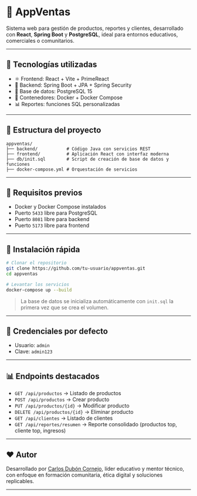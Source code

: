 # 🛒 AppVentas

Sistema web para gestión de productos, reportes y clientes, desarrollado con **React**, **Spring Boot** y **PostgreSQL**, ideal para entornos educativos, comerciales o comunitarios.

---

## 🚀 Tecnologías utilizadas

- ⚛️ Frontend: React + Vite + PrimeReact
- 🔧 Backend: Spring Boot + JPA + Spring Security
- 🐘 Base de datos: PostgreSQL 15
- 🐳 Contenedores: Docker + Docker Compose
- 📊 Reportes: funciones SQL personalizadas

---

## 📁 Estructura del proyecto

```
appventas/
├── backend/           # Código Java con servicios REST
├── frontend/          # Aplicación React con interfaz moderna
├── db/init.sql        # Script de creación de base de datos y funciones
├── docker-compose.yml # Orquestación de servicios
```

---

## 🧰 Requisitos previos

- Docker y Docker Compose instalados
- Puerto `5433` libre para PostgreSQL
- Puerto `8081` libre para backend
- Puerto `5173` libre para frontend

---

## 🐳 Instalación rápida

```bash
# Clonar el repositorio
git clone https://github.com/tu-usuario/appventas.git
cd appventas

# Levantar los servicios
docker-compose up --build
```

> La base de datos se inicializa automáticamente con `init.sql` la primera vez que se crea el volumen.

---

## 🔐 Credenciales por defecto

- Usuario: `admin`
- Clave: `admin123`

---

## 📊 Endpoints destacados

- `GET /api/productos` → Listado de productos
- `POST /api/productos` → Crear producto
- `PUT /api/productos/{id}` → Modificar producto
- `DELETE /api/productos/{id}` → Eliminar producto
- `GET /api/clientes` → Listado de clientes
- `GET /api/reportes/resumen` → Reporte consolidado (productos top, cliente top, ingresos)

---

## ❤️ Autor

Desarrollado por [Carlos Dubón Cornejo](https://github.com/tu-usuario), líder educativo y mentor técnico, con enfoque en formación comunitaria, ética digital y soluciones replicables.

---

